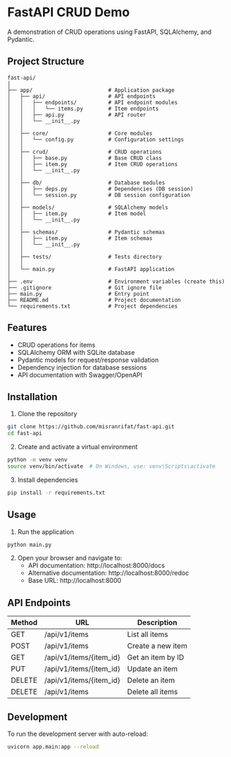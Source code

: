 # FastAPI CRUD Demo

A demonstration of CRUD operations using FastAPI, SQLAlchemy, and Pydantic.

## Project Structure

```
fast-api/
│
├── app/                        # Application package
│   ├── api/                    # API endpoints
│   │   ├── endpoints/          # API endpoint modules
│   │   │   └── items.py        # Item endpoints
│   │   ├── api.py              # API router
│   │   └── __init__.py
│   │
│   ├── core/                   # Core modules
│   │   └── config.py           # Configuration settings
│   │
│   ├── crud/                   # CRUD operations
│   │   ├── base.py             # Base CRUD class
│   │   ├── item.py             # Item CRUD operations
│   │   └── __init__.py
│   │
│   ├── db/                     # Database modules
│   │   ├── deps.py             # Dependencies (DB session)
│   │   └── session.py          # DB session configuration
│   │
│   ├── models/                 # SQLAlchemy models
│   │   ├── item.py             # Item model
│   │   └── __init__.py
│   │
│   ├── schemas/                # Pydantic schemas
│   │   ├── item.py             # Item schemas
│   │   └── __init__.py
│   │
│   ├── tests/                  # Tests directory
│   │
│   └── main.py                 # FastAPI application
│
├── .env                        # Environment variables (create this)
├── .gitignore                  # Git ignore file
├── main.py                     # Entry point
├── README.md                   # Project documentation
└── requirements.txt            # Project dependencies
```

## Features

- CRUD operations for items
- SQLAlchemy ORM with SQLite database
- Pydantic models for request/response validation
- Dependency injection for database sessions
- API documentation with Swagger/OpenAPI

## Installation

1. Clone the repository
```bash
git clone https://github.com/misranrifat/fast-api.git
cd fast-api
```

2. Create and activate a virtual environment
```bash
python -m venv venv
source venv/bin/activate  # On Windows, use: venv\Scripts\activate
```

3. Install dependencies
```bash
pip install -r requirements.txt
```

## Usage

1. Run the application
```bash
python main.py
```

2. Open your browser and navigate to:
   - API documentation: http://localhost:8000/docs
   - Alternative documentation: http://localhost:8000/redoc
   - Base URL: http://localhost:8000

## API Endpoints

| Method | URL                     | Description         |
|--------|-------------------------|---------------------|
| GET    | /api/v1/items           | List all items      |
| POST   | /api/v1/items           | Create a new item   |
| GET    | /api/v1/items/{item_id} | Get an item by ID   |
| PUT    | /api/v1/items/{item_id} | Update an item      |
| DELETE | /api/v1/items/{item_id} | Delete an item      |
| DELETE | /api/v1/items           | Delete all items    |

## Development

To run the development server with auto-reload:
```bash
uvicorn app.main:app --reload
``` 